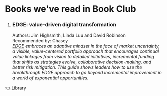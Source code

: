 # Books we've read in Book Club

1. ### EDGE: value-driven digital transformation  
   Authors: Jim Highsmith, Linda Luu and David Robinson  
   Recommended by: Chasey  
   _[EDGE](https://www.goodreads.com/en/book/show/43567723-edge) embraces an adaptive mindset in the face of market uncertainty, a visible, value-centered portfolio approach that encourages continual value linkages from vision to detailed initiatives, incremental funding that shifts as strategies evolve, collaborative decision-making, and better risk mitigation. This guide shows leaders how to use the breakthrough EDGE approach to go beyond incremental improvement in a world of exponential opportunities._

[👈 Library](/communities-of-practice/cloud-and-engineering/book-club/library/library.md)